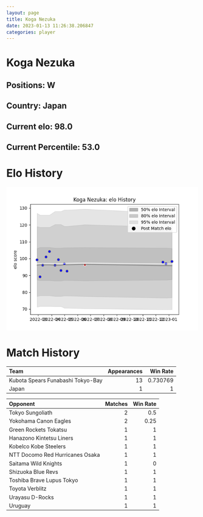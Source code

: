 ```yaml
---  
layout: page  
title: Koga Nezuka  
date: 2023-01-13 11:26:38.206847  
categories: player  
---
```

# Koga Nezuka

## Positions: W

## Country: Japan

## Current elo: 98.0

## Current Percentile: 53.0

# Elo History


![elo history](history_KogaNezuka.png)
# Match History


| Team                              |   Appearances |   Win Rate |
|:----------------------------------|--------------:|-----------:|
| Kubota Spears Funabashi Tokyo-Bay |            13 |   0.730769 |
| Japan                             |             1 |   1        |

| Opponent                        |   Matches |   Win Rate |
|:--------------------------------|----------:|-----------:|
| Tokyo Sungoliath                |         2 |       0.5  |
| Yokohama Canon Eagles           |         2 |       0.25 |
| Green Rockets Tokatsu           |         1 |       1    |
| Hanazono Kintetsu Liners        |         1 |       1    |
| Kobelco Kobe Steelers           |         1 |       1    |
| NTT Docomo Red Hurricanes Osaka |         1 |       1    |
| Saitama Wild Knights            |         1 |       0    |
| Shizuoka Blue Revs              |         1 |       1    |
| Toshiba Brave Lupus Tokyo       |         1 |       1    |
| Toyota Verblitz                 |         1 |       1    |
| Urayasu D-Rocks                 |         1 |       1    |
| Uruguay                         |         1 |       1    |
